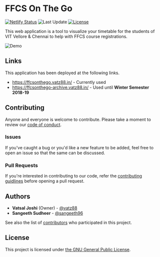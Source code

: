 # FFCS On The Go

[![Netlify Status](https://img.shields.io/netlify/6d48d2f4-8dc7-4780-ae32-e8da62053826)](https://app.netlify.com/sites/ffcsonthego/deploys) ![Last Update](https://img.shields.io/github/package-json/last-update/vatz88/FFCSonTheGo?include_prereleases) [![License](https://img.shields.io/github/license/vatz88/FFCSonTheGo)](/LICENSE.md)

This web application is a tool to visualize your timetable for the students of VIT Vellore & Chennai to help with FFCS course registrations.

![Demo](/demo.gif)

## Links

This application has been deployed at the following links.

-   https://ffcsonthego.vatz88.in/ - Currently used
-   https://ffcsonthego-archive.vatz88.in/ - Used until **Winter Semester 2018-19**

## Contributing

Anyone and everyone is welcome to contribute. Please take a moment to review our [code of conduct](/.github/CODE_OF_CONDUCT.md).

### Issues

If you've caught a bug or you'd like a new feature to be added, feel free to open an issue so that the same can be discussed.

### Pull Requests

If you're interested in contributing to our code, refer the [contributing guidlines](/.github/CONTRIBUTING.md) before opening a pull request.

## Authors

-   **Vatsal Joshi** (Owner) - [@vatz88](https://github.com/vatz88)
-   **Sangeeth Sudheer** - [@sangeeth96](https://github.com/sangeeth96)

See also the list of [contributors](https://github.com/vatz88/FFCSonTheGo/contributors) who participated in this project.

## License

This project is licensed under [the GNU General Public License](/LICENSE.md).
